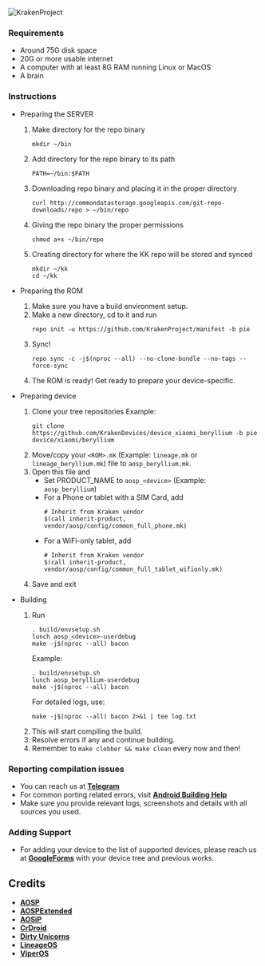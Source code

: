 ![KrakenProject](https://raw.githubusercontent.com/KrakenProject/official_devices/master/docs/banner.png)

### Requirements
- Around 75G disk space
- 20G or more usable internet
- A computer with at least 8G RAM running Linux or MacOS
- A brain

### Instructions
- Preparing the SERVER
    1. Make directory for the repo binary
        ```
        mkdir ~/bin
        ```
    2. Add directory for the repo binary to its path
        ```
        PATH=~/bin:$PATH
        ```
    3. Downloading repo binary and placing it in the proper directory
        ```
        curl http://commondatastorage.googleapis.com/git-repo-downloads/repo > ~/bin/repo
        ```
    4. Giving the repo binary the proper permissions
        ```
        chmod a+x ~/bin/repo
        ```
    5. Creating directory for where the KK repo will be stored and synced
        ```
        mkdir ~/kk
        cd ~/kk
        ```

- Preparing the ROM
    1. Make sure you have a build environment setup.
    2. Make a new directory, cd to it and run
        ```
        repo init -u https://github.com/KrakenProject/manifest -b pie
        ```
    3. Sync!
        ```
        repo sync -c -j$(nproc --all) --no-clone-bundle --no-tags --force-sync
        ```
    4. The ROM is ready! Get ready to prepare your device-specific.

- Preparing device
    1. Clone your tree repositories
        Example:
          ```
          git clone https://github.com/KrakenDevices/device_xiaomi_beryllium -b pie device/xiaomi/beryllium
          ```
    2. Move/copy your `<ROM>.mk` (Example: `lineage.mk` or `lineage_beryllium.mk`) file to `aosp_beryllium.mk`.
    3. Open this file and
        - Set PRODUCT_NAME to `aosp_<device>` (Example: `aosp_beryllium`)
        - For a Phone or tablet with a SIM Card, add
            ```
            # Inherit from Kraken vendor
            $(call inherit-product, vendor/aosp/config/common_full_phone.mk)
            ```
        - For a WiFi-only tablet, add
            ```
            # Inherit from Kraken vendor
            $(call inherit-product, vendor/aosp/config/common_full_tablet_wifionly.mk)
            ```
    4. Save and exit

- Building
    1. Run
        ```
        . build/envsetup.sh
        lunch aosp_<device>-userdebug
        make -j$(nproc --all) bacon
        ```
        Example:
        ```
        . build/envsetup.sh
        lunch aosp_beryllium-userdebug
        make -j$(nproc --all) bacon
        ```
        For detailed logs, use:
        ```
        make -j$(nproc --all) bacon 2>&1 | tee log.txt
        ```
    2. This will start compiling the build.
    3. Resolve errors if any and continue building.
    4. Remember to `make clobber && make clean` every now and then!

### Reporting compilation issues
- You can reach us at [**Telegram**](https://t.me/KrakenProject)
- For common porting related errors, visit [**Android Building Help**](https://t.me/AndroidBuildersHelp)
- Make sure you provide relevant logs, screenshots and details with all sources you used.

### Adding Support
- For adding your device to the list of supported devices, please reach us at [**GoogleForms**](https://forms.gle/AKinLpdy8VELaefE6) with your device tree and previous works.

Credits
-------
 * [**AOSP**](https://android.googlesource.com)
 * [**AOSPExtended**](https://github.com/AospExtended)
 * [**AOSiP**](https://github.com/AOSiP)
 * [**CrDroid**](https://github.com/crdroid)
 * [**Dirty Unicorns**](https://github.com/DirtyUnicorns)
 * [**LineageOS**](https://github.com/LineageOS)
 * [**ViperOS**](https://github.com/ViperOS)
